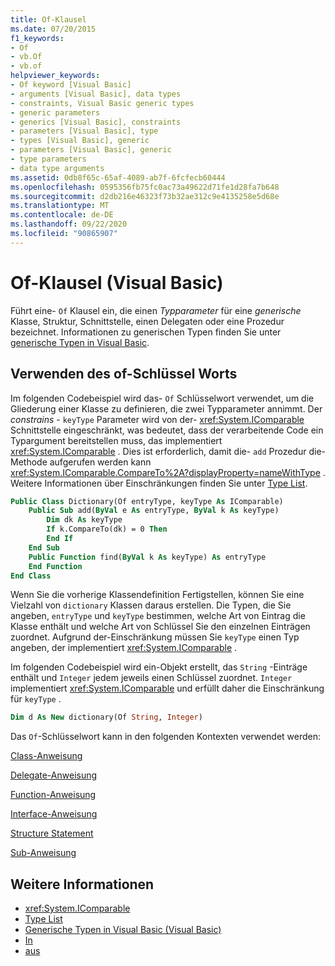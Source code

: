 ```yaml
---
title: Of-Klausel
ms.date: 07/20/2015
f1_keywords:
- Of
- vb.Of
- vb.of
helpviewer_keywords:
- Of keyword [Visual Basic]
- arguments [Visual Basic], data types
- constraints, Visual Basic generic types
- generic parameters
- generics [Visual Basic], constraints
- parameters [Visual Basic], type
- types [Visual Basic], generic
- parameters [Visual Basic], generic
- type parameters
- data type arguments
ms.assetid: 0db8f65c-65af-4089-ab7f-6fcfecb60444
ms.openlocfilehash: 0595356fb75fc0ac73a49622d71fe1d28fa7b648
ms.sourcegitcommit: d2db216e46323f73b32ae312c9e4135258e5d68e
ms.translationtype: MT
ms.contentlocale: de-DE
ms.lasthandoff: 09/22/2020
ms.locfileid: "90865907"
---
```

# <a name="of-clause-visual-basic"></a>Of-Klausel (Visual Basic)

Führt eine- `Of` Klausel ein, die einen *Typparameter* für eine *generische* Klasse, Struktur, Schnittstelle, einen Delegaten oder eine Prozedur bezeichnet. Informationen zu generischen Typen finden Sie unter [generische Typen in Visual Basic](../../programming-guide/language-features/data-types/generic-types.md).  
  
## <a name="using-the-of-keyword"></a>Verwenden des of-Schlüssel Worts  

 Im folgenden Codebeispiel wird das- `Of` Schlüsselwort verwendet, um die Gliederung einer Klasse zu definieren, die zwei Typparameter annimmt. Der *constrains* - `keyType` Parameter wird von der- <xref:System.IComparable> Schnittstelle eingeschränkt, was bedeutet, dass der verarbeitende Code ein Typargument bereitstellen muss, das implementiert <xref:System.IComparable> . Dies ist erforderlich, damit die- `add` Prozedur die-Methode aufgerufen werden kann <xref:System.IComparable.CompareTo%2A?displayProperty=nameWithType> . Weitere Informationen über Einschränkungen finden Sie unter [Type List](type-list.md).  
  
```vb  
Public Class Dictionary(Of entryType, keyType As IComparable)  
    Public Sub add(ByVal e As entryType, ByVal k As keyType)  
        Dim dk As keyType  
        If k.CompareTo(dk) = 0 Then  
        End If  
    End Sub  
    Public Function find(ByVal k As keyType) As entryType  
    End Function  
End Class  
```  
  
 Wenn Sie die vorherige Klassendefinition Fertigstellen, können Sie eine Vielzahl von `dictionary` Klassen daraus erstellen. Die Typen, die Sie angeben, `entryType` und `keyType` bestimmen, welche Art von Eintrag die Klasse enthält und welche Art von Schlüssel Sie den einzelnen Einträgen zuordnet. Aufgrund der-Einschränkung müssen Sie `keyType` einen Typ angeben, der implementiert <xref:System.IComparable> .  
  
 Im folgenden Codebeispiel wird ein-Objekt erstellt, das `String` -Einträge enthält und `Integer` jedem jeweils einen Schlüssel zuordnet. `Integer` implementiert <xref:System.IComparable> und erfüllt daher die Einschränkung für `keyType` .  
  
```vb  
Dim d As New dictionary(Of String, Integer)  
```  
  
 Das `Of`-Schlüsselwort kann in den folgenden Kontexten verwendet werden:  
  
 [Class-Anweisung](class-statement.md)  
  
 [Delegate-Anweisung](delegate-statement.md)  
  
 [Function-Anweisung](function-statement.md)  
  
 [Interface-Anweisung](interface-statement.md)  
  
 [Structure Statement](structure-statement.md)  
  
 [Sub-Anweisung](sub-statement.md)  
  
## <a name="see-also"></a>Weitere Informationen

- <xref:System.IComparable>
- [Type List](type-list.md)
- [Generische Typen in Visual Basic (Visual Basic)](../../programming-guide/language-features/data-types/generic-types.md)
- [In](../modifiers/in-generic-modifier.md)
- [aus](../modifiers/out-generic-modifier.md)
